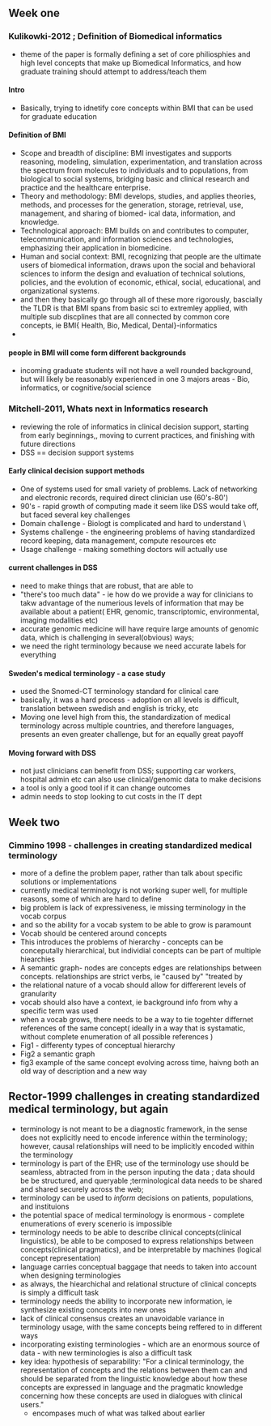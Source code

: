 ## Week one 

### Kulikowki-2012 ; Definition of Biomedical informatics 
- theme of the paper is formally defining a set of core philiosphies and high level concepts that make up Biomedical Informatics, and how graduate training should attempt to address/teach them 
#### Intro
- Basically, trying to idnetify core concepts within BMI that can be used for graduate education
#### Definition of BMI
- Scope and breadth of discipline: BMI investigates and supports reasoning, modeling, simulation, experimentation, and translation across the spectrum from molecules to individuals and to populations, from biological to social systems, bridging basic and clinical research and practice and the healthcare enterprise.
- Theory and methodology: BMI develops, studies, and applies theories, methods, and processes for the generation, storage, retrieval, use, management, and sharing of biomed- ical data, information, and knowledge.
- Technological approach: BMI builds on and contributes to computer, telecommunication, and information sciences and technologies, emphasizing their application in biomedicine.
- Human and social context: BMI, recognizing that people are the ultimate users of biomedical information, draws upon the social and behavioral sciences to inform the design and evaluation of technical solutions, policies, and the evolution of economic, ethical, social, educational, and organizational systems.
- and then they basically go through all of these more rigorously, bascially the TLDR is that BMI spans from basic sci to extremley applied, with multiple sub discplines that are all connected by common core concepts, ie BMI{ Health, Bio, Medical, Dental}-informatics
-

#### people in BMI will come form different backgrounds 
- incoming graduate students will not have a well rounded background, but will likely be reasonably experienced in one 3 majors areas - Bio, informatics, or cognitive/social science

### Mitchell-2011, Whats next in Informatics research 
- reviewing the role of informatics in clinical decision support, starting from early beginnings,, moving to current practices, and finishing with future directions 
- DSS == decision support systems 
#### Early clinical decision support methods 
- One of systems used for  small variety of problems. Lack of networking and electronic records, required direct clinician use (60's-80')
- 90's - rapid growth of computing made it seem like DSS would take off, but faced several key challenges
- Domain challenge - Biologt is complicated and hard to understand \
- Systems challenge - the engineering problems of having standardized record keeping, data management, compute resources etc 
- Usage challenge - making something doctors will actually use 
#### current challenges in DSS
- need to make things that are robust, that are able to 
- "there's too much data" - ie how do we provide a way for clinicians to takw advantage of the numerious levels of information that may be available about a patient( EHR, genomic, transcriptomic, environmental, imaging modalities etc)
- accurate genomic medicine will have require large amounts of genomic data, which is challenging in several(obvious) ways;
- we need the right terminology because we need accurate labels for everything 

#### Sweden's  medical terminology - a case study
- used the Snomed-CT terminology standard for clinical care 
- basically, it was a hard process - adoption on all levels is difficult, translation between swedish and english is tricky, etc 
- Moving one level high from this, the standardization of medical terminology across multiple countries, and therefore languages, presents an even greater challenge, but for an equally great payoff

#### Moving forward with DSS
- not just clinicians can benefit from DSS; supporting car workers, hospital admin etc can also use clinical/genomic data to make decisions 
- a tool is only a good tool if it can change outcomes
- admin needs to stop looking to cut costs in the IT dept

## Week two

### Cimmino 1998 - challenges in creating standardized medical terminology
- more of a define the problem paper, rather than talk about specific solutions or implementations 
- currently medical terminology is not working super well, for multiple reasons, some of which are hard to define 
- big problem is lack of expressiveness, ie missing terminology in the vocab corpus
- and so the ability for a vocab system to be able to grow is paramount
- Vocab should be centered around concepts
- This introduces the problems of hierarchy - concepts can be conceputally hierarchical, but individial concepts can be part of multiple hiearchies 
- A semantic graph- nodes are concepts edges are relationships between concepts. relationships are strict verbs, ie "caused by"  "treated by 
- the relational nature of a vocab should allow for differerent levels of granularity
- vocab should also have a context, ie background info from why a specific term was used 
- when a vocab grows, there needs to be a way to tie togehter differnet references of the same concept( ideally in a way that is systamatic, without complete enumeration of all possible references )
- Fig1 - differenty types of conceptual hierarchy 
- Fig2 a semantic graph 
- fig3 example of the same concept evolving across time, haivng both an old way of description and a new way 

## Rector-1999 challenges in creating standardized medical terminology, but again 
- terminology is not meant to be a diagnostic framework, in the sense does not explicitly need to encode inference within the terminology; however, causal relationships will need to be implicitly encoded within the terminology 
- terminology is part of the EHR; use of the terminology use should be seamless, abtracted from in the person inputing the data ; data should be be structured, and queryable  ;terminological data needs to be shared and shared securely across the web;
- terminology can be used to *inform*  decisions on patients, populations, and instituions
- the potential space of medical terminology is enormous - complete enumerations of every scenerio is impossible
- terminology needs to be able to describe clinical concepts(clinical linguistics), be able to be composed to express relationships between concepts(clinical pragmatics), and be interpretable by machines (logical concept representation)
- language carries conceptual baggage that needs to taken into account when designing terminologies 
- as always, the hiearchichal and relational structure of clinical concepts is simply a difficult task 
- terminology needs the ability to incorporate new information, ie synthesize existing concepts into new ones 
- lack of clinical consensus creates an unavoidable variance in terminology usage, with the same concepts being reffered to in different ways
- incorporating existing terminologies - which are an enormous source of data - with new terminologies is also a difficult task 
- key idea: hypothesis of separability: "For a clinical terminology, the representation of concepts and the relations between them can and should be separated from the linguistic knowledge
about how these concepts are expressed in language and the pragmatic knowledge concerning how these concepts are used in dialogues with clinical users."
    - encompases much of what was talked about earlier

